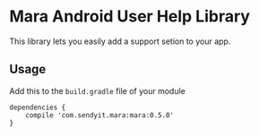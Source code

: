 # Mara Android User Help Library

This library lets you easily add a support setion to your app.

## Usage

Add this to the `build.gradle` file of your module

    dependencies {
        compile 'com.sendyit.mara:mara:0.5.0'
    }
